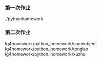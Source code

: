 
### 第一次作业

./pythonhomework

### 第二次作业
lg4homework/python_homework/someobject
lg4homework/python_homework/tonglao
lg4homework/python_homework/xuzhu

